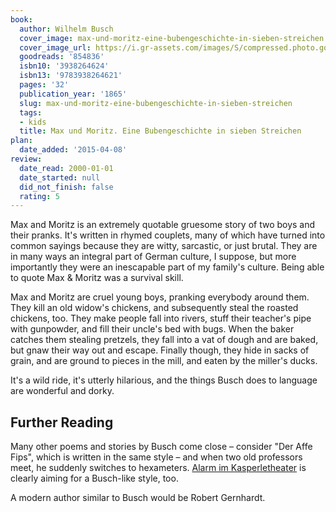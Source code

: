 ```yaml
---
book:
  author: Wilhelm Busch
  cover_image: max-und-moritz-eine-bubengeschichte-in-sieben-streichen.jpg
  cover_image_url: https://i.gr-assets.com/images/S/compressed.photo.goodreads.com/books/1178926263l/854836.jpg
  goodreads: '854836'
  isbn10: '3938264624'
  isbn13: '9783938264621'
  pages: '32'
  publication_year: '1865'
  slug: max-und-moritz-eine-bubengeschichte-in-sieben-streichen
  tags:
  - kids
  title: Max und Moritz. Eine Bubengeschichte in sieben Streichen
plan:
  date_added: '2015-04-08'
review:
  date_read: 2000-01-01
  date_started: null
  did_not_finish: false
  rating: 5
---
```


Max and Moritz is an extremely quotable gruesome story of two boys and their pranks. It's written in rhymed couplets,
many of which have turned into common sayings because they are witty, sarcastic, or just brutal. They are in many ways
an integral part of German culture, I suppose, but more importantly they were an inescapable part of my family's
culture. Being able to quote Max & Moritz was a survival skill.

Max and Moritz are cruel young boys, pranking everybody around them. They kill an old widow's chickens, and subsequently
steal the roasted chickens, too. They make people fall into rivers, stuff their teacher's pipe with gunpowder, and fill
their uncle's bed with bugs. When the baker catches them stealing pretzels, they fall into a vat of dough and are baked,
but gnaw their way out and escape. Finally though, they hide in sacks of grain, and are ground to pieces in the mill,
and eaten by the miller's ducks.

It's a wild ride, it's utterly hilarious, and the things Busch does to language are wonderful and dorky.

## Further Reading

Many other poems and stories by Busch come close – consider "Der Affe Fips", which is written in the same style – and
when two old professors meet, he suddenly switches to hexameters. [Alarm im
Kasperletheater](https://books.rixx.de/reviews/1998/alarm-im-kasperletheater/) is clearly aiming for a Busch-like style,
too.

A modern author similar to Busch would be Robert Gernhardt.
